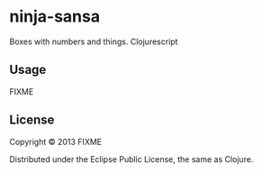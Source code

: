 # ninja-sansa

Boxes with numbers and things. Clojurescript

## Usage

FIXME

## License

Copyright © 2013 FIXME

Distributed under the Eclipse Public License, the same as Clojure.
